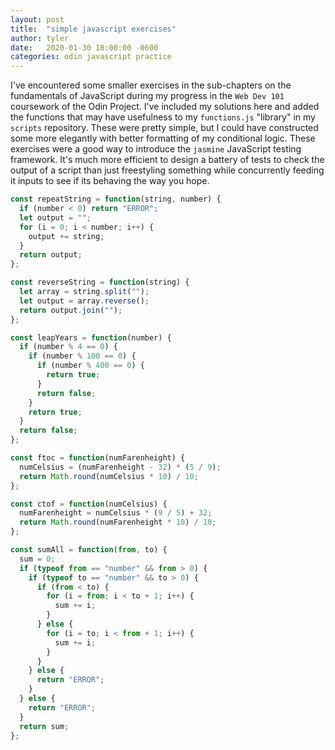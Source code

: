 ```yaml
---
layout: post
title:  "simple javascript exercises"
author: tyler
date:   2020-01-30 18:00:00 -0600
categories: odin javascript practice
---
```


I've encountered some smaller exercises in the sub-chapters on the fundamentals of JavaScript during my progress in the `Web Dev 101` coursework of the Odin Project. I've included my solutions here and added the functions that may have usefulness to my `functions.js` "library" in my `scripts` repository. These were pretty simple, but I could have constructed some more elegantly with better formatting of my conditional logic. These exercises were a good way to introduce the `jasmine` JavaScript testing framework. It's much more efficient to design a battery of tests to check the output of a script than just freestyling something while concurrently feeding it inputs to see if its behaving the way you hope.

```javascript
const repeatString = function(string, number) {
  if (number < 0) return "ERROR";
  let output = "";
  for (i = 0; i < number; i++) {
    output += string;
  }
  return output;
};

const reverseString = function(string) {
  let array = string.split("");
  let output = array.reverse();
  return output.join("");
};

const leapYears = function(number) {
  if (number % 4 == 0) {
    if (number % 100 == 0) {
      if (number % 400 == 0) {
        return true;
      }
      return false;
    }
    return true;
  }
  return false;
};

const ftoc = function(numFarenheight) {
  numCelsius = (numFarenheight - 32) * (5 / 9);
  return Math.round(numCelsius * 10) / 10;
};

const ctof = function(numCelsius) {
  numFarenheight = numCelsius * (9 / 5) + 32;
  return Math.round(numFarenheight * 10) / 10;
};

const sumAll = function(from, to) {
  sum = 0;
  if (typeof from == "number" && from > 0) {
    if (typeof to == "number" && to > 0) {
      if (from < to) {
        for (i = from; i < to + 1; i++) {
          sum += i;
        }
      } else {
        for (i = to; i < from + 1; i++) {
          sum += i;
        }
      }
    } else {
      return "ERROR";
    }
  } else {
    return "ERROR";
  }
  return sum;
};
```
